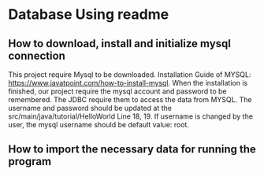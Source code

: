 # Database Using readme

## How to download, install and initialize mysql connection
This project require Mysql to be downloaded.
Installation Guide of MYSQL: https://www.javatpoint.com/how-to-install-mysql.
When the installation is finished, our project require the mysql account and password to be remembered.
The JDBC require them to access the data from MYSQL.
The username and password should be updated at the src/main/java/tutorial/HelloWorld Line 18, 19.
If username is changed by the user, the mysql username should be default value: root.

## How to import the necessary data for running the program









